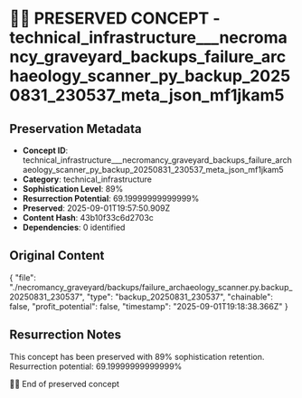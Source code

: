 # 🏴‍☠️ PRESERVED CONCEPT - technical_infrastructure___necromancy_graveyard_backups_failure_archaeology_scanner_py_backup_20250831_230537_meta_json_mf1jkam5

## Preservation Metadata
- **Concept ID**: technical_infrastructure___necromancy_graveyard_backups_failure_archaeology_scanner_py_backup_20250831_230537_meta_json_mf1jkam5
- **Category**: technical_infrastructure
- **Sophistication Level**: 89%
- **Resurrection Potential**: 69.19999999999999%
- **Preserved**: 2025-09-01T19:57:50.909Z
- **Content Hash**: 43b10f33c6d2703c
- **Dependencies**: 0 identified

## Original Content

{
  "file": "./necromancy_graveyard/backups/failure_archaeology_scanner.py.backup_20250831_230537",
  "type": "backup_20250831_230537",
  "chainable": false,
  "profit_potential": false,
  "timestamp": "2025-09-01T19:18:38.366Z"
}

## Resurrection Notes
This concept has been preserved with 89% sophistication retention.
Resurrection potential: 69.19999999999999%

🏴‍☠️ End of preserved concept